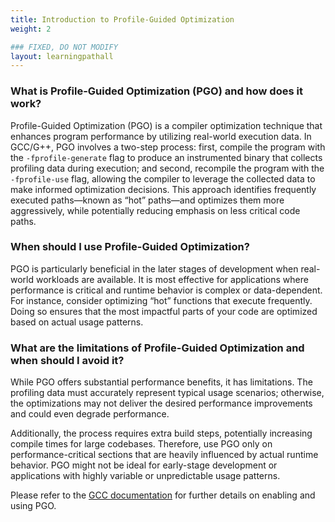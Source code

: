 ```yaml
---
title: Introduction to Profile-Guided Optimization
weight: 2

### FIXED, DO NOT MODIFY
layout: learningpathall
---
```


### What is Profile-Guided Optimization (PGO) and how does it work?

Profile-Guided Optimization (PGO) is a compiler optimization technique that enhances program performance by utilizing real-world execution data. In GCC/G++, PGO involves a two-step process: first, compile the program with the `-fprofile-generate` flag to produce an instrumented binary that collects profiling data during execution; and second, recompile the program with the `-fprofile-use` flag, allowing the compiler to leverage the collected data to make informed optimization decisions. This approach identifies frequently executed paths—known as “hot” paths—and optimizes them more aggressively, while potentially reducing emphasis on less critical code paths.

### When should I use Profile-Guided Optimization?

PGO is particularly beneficial in the later stages of development when real-world workloads are available. It is most effective for applications where performance is critical and runtime behavior is complex or data-dependent. For instance, consider optimizing “hot” functions that execute frequently. Doing so ensures that the most impactful parts of your code are optimized based on actual usage patterns.

### What are the limitations of Profile-Guided Optimization and when should I avoid it?

While PGO offers substantial performance benefits, it has limitations. The profiling data must accurately represent typical usage scenarios; otherwise, the optimizations may not deliver the desired performance improvements and could even degrade performance.

Additionally, the process requires extra build steps, potentially increasing compile times for large codebases. Therefore, use PGO only on performance-critical sections that are heavily influenced by actual runtime behavior. PGO might not be ideal for early-stage development or applications with highly variable or unpredictable usage patterns.

Please refer to the [GCC documentation](https://gcc.gnu.org/onlinedocs/gcc-13.3.0/gcc/Instrumentation-Options.html) for further details on enabling and using PGO.
